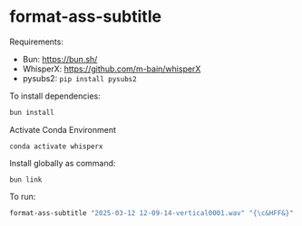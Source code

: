 # format-ass-subtitle

Requirements:

- Bun: https://bun.sh/
- WhisperX: https://github.com/m-bain/whisperX
- pysubs2: `pip install pysubs2`

To install dependencies:

```bash
bun install
```

Activate Conda Environment
```
conda activate whisperx
```

Install globally as command:
```
bun link
```

To run:

```bash
format-ass-subtitle "2025-03-12 12-09-14-vertical0001.wav" "{\c&HFF&}" # ass subtitle color
```
